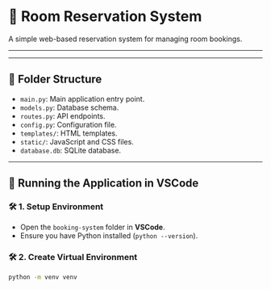 # 🏨 **Room Reservation System**

A simple web-based reservation system for managing room bookings.

---
---

## 📂 **Folder Structure**
- `main.py`: Main application entry point.
- `models.py`: Database schema.
- `routes.py`: API endpoints.
- `config.py`: Configuration file.
- `templates/`: HTML templates.
- `static/`: JavaScript and CSS files.
- `database.db`: SQLite database.

---

## 🚀 **Running the Application in VSCode**

### 🛠️ **1. Setup Environment**

- Open the `booking-system` folder in **VSCode**.
- Ensure you have Python installed (`python --version`).

### 🛠️ **2. Create Virtual Environment**
```bash
python -m venv venv
